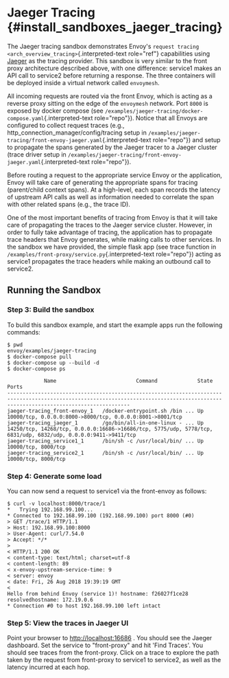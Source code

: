 Jaeger Tracing {#install_sandboxes_jaeger_tracing}
==============

The Jaeger tracing sandbox demonstrates Envoy\'s
`request tracing <arch_overview_tracing>`{.interpreted-text role="ref"}
capabilities using [Jaeger](https://jaegertracing.io/) as the tracing
provider. This sandbox is very similar to the front proxy architecture
described above, with one difference: service1 makes an API call to
service2 before returning a response. The three containers will be
deployed inside a virtual network called `envoymesh`.

All incoming requests are routed via the front Envoy, which is acting as
a reverse proxy sitting on the edge of the `envoymesh` network. Port
`8000` is exposed by docker compose (see
`/examples/jaeger-tracing/docker-compose.yaml`{.interpreted-text
role="repo"}). Notice that all Envoys are configured to collect request
traces (e.g., http_connection_manager/config/tracing setup in
`/examples/jaeger-tracing/front-envoy-jaeger.yaml`{.interpreted-text
role="repo"}) and setup to propagate the spans generated by the Jaeger
tracer to a Jaeger cluster (trace driver setup in
`/examples/jaeger-tracing/front-envoy-jaeger.yaml`{.interpreted-text
role="repo"}).

Before routing a request to the appropriate service Envoy or the
application, Envoy will take care of generating the appropriate spans
for tracing (parent/child context spans). At a high-level, each span
records the latency of upstream API calls as well as information needed
to correlate the span with other related spans (e.g., the trace ID).

One of the most important benefits of tracing from Envoy is that it will
take care of propagating the traces to the Jaeger service cluster.
However, in order to fully take advantage of tracing, the application
has to propagate trace headers that Envoy generates, while making calls
to other services. In the sandbox we have provided, the simple flask app
(see trace function in
`/examples/front-proxy/service.py`{.interpreted-text role="repo"})
acting as service1 propagates the trace headers while making an outbound
call to service2.

Running the Sandbox
-------------------

### Step 3: Build the sandbox

To build this sandbox example, and start the example apps run the
following commands:

``` {.console}
$ pwd
envoy/examples/jaeger-tracing
$ docker-compose pull
$ docker-compose up --build -d
$ docker-compose ps

            Name                          Command             State                                                       Ports
------------------------------------------------------------------------------------------------------------------------------------------------------------------------------------
jaeger-tracing_front-envoy_1   /docker-entrypoint.sh /bin ... Up      10000/tcp, 0.0.0.0:8000->8000/tcp, 0.0.0.0:8001->8001/tcp
jaeger-tracing_jaeger_1        /go/bin/all-in-one-linux - ... Up      14250/tcp, 14268/tcp, 0.0.0.0:16686->16686/tcp, 5775/udp, 5778/tcp, 6831/udp, 6832/udp, 0.0.0.0:9411->9411/tcp
jaeger-tracing_service1_1      /bin/sh -c /usr/local/bin/ ... Up      10000/tcp, 8000/tcp
jaeger-tracing_service2_1      /bin/sh -c /usr/local/bin/ ... Up      10000/tcp, 8000/tcp
```

### Step 4: Generate some load

You can now send a request to service1 via the front-envoy as follows:

``` {.console}
$ curl -v localhost:8000/trace/1
*   Trying 192.168.99.100...
* Connected to 192.168.99.100 (192.168.99.100) port 8000 (#0)
> GET /trace/1 HTTP/1.1
> Host: 192.168.99.100:8000
> User-Agent: curl/7.54.0
> Accept: */*
>
< HTTP/1.1 200 OK
< content-type: text/html; charset=utf-8
< content-length: 89
< x-envoy-upstream-service-time: 9
< server: envoy
< date: Fri, 26 Aug 2018 19:39:19 GMT
<
Hello from behind Envoy (service 1)! hostname: f26027f1ce28 resolvedhostname: 172.19.0.6
* Connection #0 to host 192.168.99.100 left intact
```

### Step 5: View the traces in Jaeger UI

Point your browser to <http://localhost:16686> . You should see the
Jaeger dashboard. Set the service to \"front-proxy\" and hit \'Find
Traces\'. You should see traces from the front-proxy. Click on a trace
to explore the path taken by the request from front-proxy to service1 to
service2, as well as the latency incurred at each hop.
